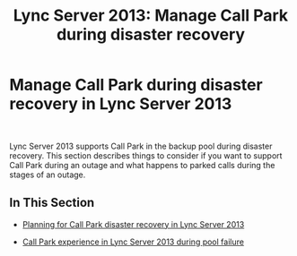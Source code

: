 ﻿---
title: 'Lync Server 2013: Manage Call Park during disaster recovery'
TOCTitle: Manage Call Park during disaster recovery
ms:assetid: 4df96c38-186f-4b0e-b076-bae6236da7db
ms:mtpsurl: https://technet.microsoft.com/en-us/library/JJ688052(v=OCS.15)
ms:contentKeyID: 49733645
ms.date: 07/23/2014
mtps_version: v=OCS.15
---

# Manage Call Park during disaster recovery in Lync Server 2013

 


Lync Server 2013 supports Call Park in the backup pool during disaster recovery. This section describes things to consider if you want to support Call Park during an outage and what happens to parked calls during the stages of an outage.

## In This Section

  - [Planning for Call Park disaster recovery in Lync Server 2013](lync-server-2013-planning-for-call-park-disaster-recovery.md)

  - [Call Park experience in Lync Server 2013 during pool failure](lync-server-2013-call-park-experience-during-pool-failure.md)


